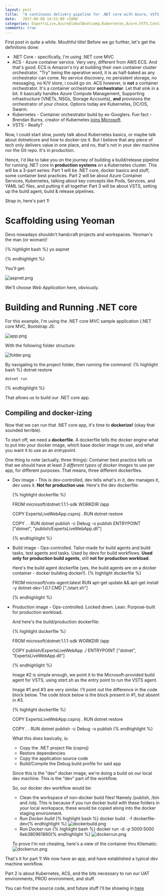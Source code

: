 ```yaml
---
layout: post
title:  "A continuous delivery pipeline for .NET core with Azure, VSTS, ACS, and Kubernetes - Part 1"
date:   2017-06-09 14:51:00 +1000
categories: ExpertsLive,AzureGlobalBootcamp,Kubernetes,Azure,VSTS,Containers
comments: true
---
```


First post in quite a while. Mouthful title! Before we go further, let's get the definitions done:
* .NET Core - specifically, I'm using .NET core MVC
* ACS - Azure container service. Very very, different from AWS ECS. And that's good. ECS is Amazon's try at building their own container cluster orchestrator. "Try" being the operative word, it is as half-baked as any orchestrator can come. No service discovery, no persistent storage, no messaging, no K/V store, i could go on. ACS however, is **not** a container orchestrator. It's a container orchestrator **orchestrator**. Let that sink in a bit. It basically handles Azure Compute Management, Supporting infrastructure (VNETs, NSGs, Storage Accounts), **and** provisions the orchestrator of your choice. Options today are Kubernetes, DC/OS, Swarm.
* Kubernetes - Container orchestrator build by ex-Googlers.  Fun fact - Brendan Burns, creator of Kubernetes [joins Microsoft](https://architecht.io/kubernetes-creator-brendan-burns-on-joining-microsoft-and-where-were-really-at-with-containers-ac7d496911af).
* VSTS - Really?

Now, I could start slow, purely talk about Kubernetes basics, or maybe talk about dotnetcore and how to docker-ize it. But I believe that any piece of tech only delivers value in one place, and no, that's not in your dev machine nor the Git repo. It's in production.

Hence, I'd like to take you on the journey of building a build/release pipeline for running .NET core in **production systems** on a Kubernetes cluster. This will be a 3-part series:
Part 1 will be .NET core, docker basics and stuff, some container best practices.
Part 2 will be about Azure Container Services,  Kubernetes, talking about key concepts like Pods, Services, and YAML IaC files, and putting it all together
Part 3 will be about VSTS, setting up the build agent, build & release pipelines.


Strap in, here's part 1!

Scaffolding using Yeoman 
=======================

Devs nowadays shouldn't handcraft projects and workspaces. Yeoman's the man (or woman)!

{% highlight bash %}
    yo aspnet

{% endhighlight %}

You'll get:

![aspnet.png](/assets/yoaspnet.png)

We'll choose *Web Application* here, obviously.

Building and Running .NET core 
=======================

For this example, I'm using the .NET core MVC sample application (.NET core MVC, Bootstrap JS:

![app.png](/assets/app.png)

With the following folder structure:

![folder.png](/assets/workspace.png)

By navigating to the project folder, then running the command:
{% highlight bash %}
    dotnet restore

    dotnet run

{% endhighlight %}

That allows us to build our .NET core app.

Compiling and docker-izing 
--------------------------

Now that we can run that .NET core app, it's time to **dockerize!** (okay that sounded terrible).

To start off, we need a **dockerfile**. A dockerfile tells the docker engine what to put into your docker image, which base docker image to use, and what you want it to use as an *entrypoint*.

One thing to note (actually, three things):
Container best practice tells us that we should have at least *3 different types of docker images* to use per app, for different purposes. That means, three different dockerfiles.
* Dev image - This is dev-controlled, dev tells what's in it, dev manages it, dev uses it. **Not for production use**.
  Here's the dev dockerfile:

  {% highlight dockerfile %}

  FROM microsoft/dotnet:1.1.1-sdk
  WORKDIR /app

  COPY ExpertsLiveWebApp.csproj .
  RUN dotnet restore

  COPY . .
  RUN dotnet publish -c Debug -o publish
  ENTRYPOINT ["dotnet", "publish/ExpertsLiveWebApp.dll"]

  {% endhighlight %}
* Build image - Ops-controlled. Tailor-made for build agents and build tasks, test agents and tasks. Used by devs for build workflows. **Used only for production build agents**, still **not for production workload**.

  Here's the build agent dockerfile (yes, the build agents are on a docker container - docker building docker!).
  {% highlight dockerfile %}

  FROM microsoft/vsts-agent:latest
  RUN apt-get update && apt-get install -y dotnet-dev-1.0.1
  CMD ["./start.sh"]

  {% endhighlight %}
* Production image - Ops-controlled. Locked down. Lean. Purpose-built for production workload.

  And here's the build/production dockerfile:

  {% highlight dockerfile %}

  FROM microsoft/dotnet:1.1.1-sdk
  WORKDIR /app

  COPY publish/ExpertsLiveWebApp ./
  ENTRYPOINT ["dotnet", "ExpertsLiveWebApp.dll"]

  {% endhighlight %}

  Image #2 is simple enough, we point it to the Microsoft-provided build agent for VSTS, using *start.sh* as the entry point to run the VSTS agent.

  Image #1 and #3 are very similar. I'll point out the difference in the code block below. The code block below is the block present in #1, but absent in #3.

  {% highlight dockerfile %}

  COPY ExpertsLiveWebApp.csproj .
  RUN dotnet restore


  COPY . .
  RUN dotnet publish -c Debug -o publish
  {% endhighlight %}

  What this does basically, is:
  * Copy the .NET project file (csproj)
  * Restore dependencies
  * Copy the application source code 
  * Build/Compile the Debug build profile for said app

  Since this is the "dev" docker image, we're doing a build on our local dev machine. This is the "dev" part of the workflow. 

  So, our docker dev workflow would be:
  * Clean the workspace of non-docker build files! Namely /publish, /bin and /obj. This is because if you run docker build with these folders in your local workspace, these would be copied along into the docker staging environment.
  * Run *Docker build* {% highlight bash %} docker build . -f dockerfile-dev{% endhighlight %}
  ![dockerbuild.png](/assets/dockerbuild.png)
  * Run *Docker run* {% highlight bash %} docker run -d -p 5000:5000 6eb380961880{% endhighlight %}
  ![dockerrun.png](/assets/dockerrun.png)

  To prove I'm not cheating, here's a view of the container thru Kitematic:
  ![dockerrun.png](/assets/kitematic.png)

That's it for part 1! We now have an app, and have established a typical dev machine workflow.

Part 2 is about Kubernetes, ACS, and the bits necessary to run our UAT environments, PROD environment, and stuff.

You can find the source code, and future stuff I'll be showing in [here](https://github.com/justinbarias/ExpertsLiveRepo)